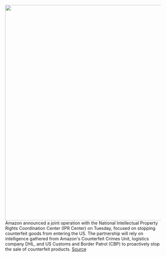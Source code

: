 <img src='https://cdn.vox-cdn.com/thumbor/B0ZlxpGBynDGSRWVmFlW3fVYBYY=/0x0:2040x1360/1200x800/filters:focal(848x568:1174x894)/cdn.vox-cdn.com/uploads/chorus_image/image/67975167/mdoying_180411_2466_0121stills.0.jpg' width='700px' /><br/>
Amazon announced a joint operation with the National Intellectual Property Rights Coordination Center (IPR Center) on Tuesday, focused on stopping counterfeit goods from entering the US. The partnership will rely on intelligence gathered from Amazon's Counterfeit Crimes Unit, logistics company DHL, and US Customs and Border Patrol (CBP) to proactively stop the sale of counterfeit products.
<a href='https://www.theverge.com/2020/11/24/21690164/amazon-counterfeit-goods-ipr-center-dhl-customs-border-patrol-operation-fulfilled-action'> Source <a/>
